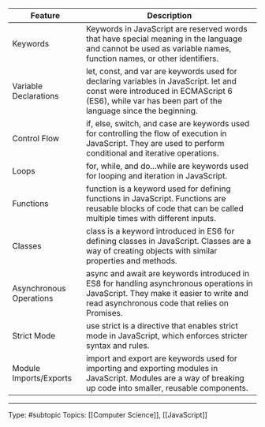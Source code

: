 | Feature | Description                                                                                                                                                                                    |
|-----------------------------|------------------------------------------------------------------------------------------------------------------------------------------------------------------------------------------------|
| Keywords                    | Keywords in JavaScript are reserved words that have special meaning in the language and cannot be used as variable names, function names, or other identifiers.                                |
| Variable Declarations       | let, const, and var are keywords used for declaring variables in JavaScript. let and const were introduced in ECMAScript 6 (ES6), while var has been part of the language since the beginning. |
| Control Flow                | if, else, switch, and case are keywords used for controlling the flow of execution in JavaScript. They are used to perform conditional and iterative operations.                               |
| Loops                       | for, while, and do...while are keywords used for looping and iteration in JavaScript.                                                                                                          |
| Functions                   | function is a keyword used for defining functions in JavaScript. Functions are reusable blocks of code that can be called multiple times with different inputs.                                |
| Classes                     | class is a keyword introduced in ES6 for defining classes in JavaScript. Classes are a way of creating objects with similar properties and methods.                                            |
| Asynchronous Operations     | async and await are keywords introduced in ES8 for handling asynchronous operations in JavaScript. They make it easier to write and read asynchronous code that relies on Promises.            |
| Strict Mode                 | use strict is a directive that enables strict mode in JavaScript, which enforces stricter syntax and rules.                                                                                    |
| Module Imports/Exports      | import and export are keywords used for importing and exporting modules in JavaScript. Modules are a way of breaking up code into smaller, reusable components.                                |

___
Type: #subtopic 
Topics: [[Computer Science]], [[JavaScript]]

